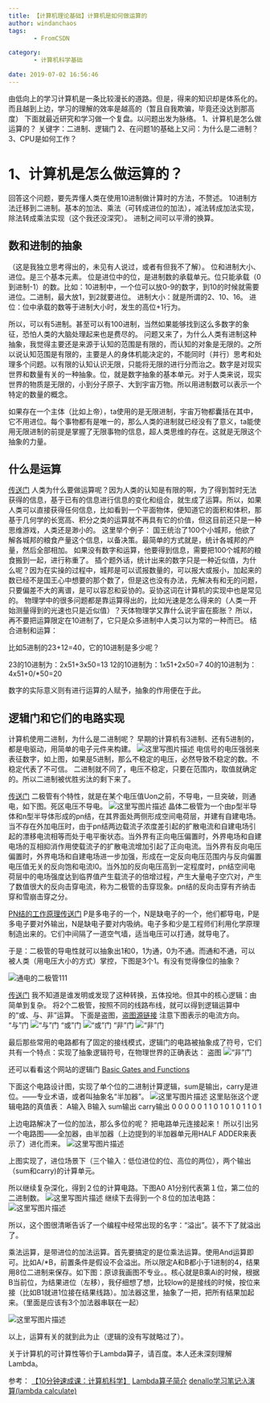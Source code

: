 ```yaml
---
title: 【计算机理论基础】计算机是如何做运算的
author: windanchaos
tags: 
       - FromCSDN

category: 
       - 计算机科学基础

date: 2019-07-02 16:56:46
---
```

由低向上的学习计算机是一条比较漫长的道路。但是，得来的知识却是体系化的。而且越到上边，学习的理解的效率是越高的（暂且自我欺骗，毕竟还没达到那高度）
下面就最近研究和学习做一个复盘。以问题出发为脉络。
1、计算机是怎么做运算的？
关键字：二进制、逻辑门
2、在问题1的基础上又问：为什么是二进制？
3、CPU是如何工作？

# 1、计算机是怎么做运算的？

回答这个问题，要先弄懂人类在使用10进制做计算时的方法，不赘述。
10进制方法迁移到二进制。基本的加法、乘法（可转成进位的加法），减法转成加法实现，除法转成乘法实现（这个我还没深究）。
进制之间可以平滑的换算。

## 数和进制的抽象

（这是我独立思考得出的，未见有人说过，或者有但我不了解）。
位和进制大小、进位。是三个基本元素。
位是进位中的位，是进制数的承载单元。位只能承载（0到进制-1）的数。比如：10进制中，一个位可以放0-9的数字，到10的时候就需要进位。二进制，最大放1，到2就要进位。
进制大小：就是所谓的2、10、16。
进位：位中承载的数等于进制大小时，发生的高位+1行为。

所以，可以有5进制。甚至可以有100进制，当然如果能够找到这么多数字的象征，恐怕人类的大脑处理起来也是费尽的。
问题又来了，为什么人类有进制这种抽象，我觉得主要还是来源于认知的范围是有限的，而认知的对象是无限的。之所以说认知范围是有限的，主要是人的身体机能决定的，不能同时（并行）思考和处理多个问题。以有限的认知认识无限，只能将无限的进行分而治之。数字是对现实世界和数量有关的一种抽象。位，就是数字抽象的基本单元。对于人类来说，现实世界的物质是无限的，小到分子原子、大到宇宙万物。所以用进制数可以表示一个特定的数量的概念。

如果存在一个主体（比如上帝），ta使用的是无限进制，宇宙万物都囊括在其中，它不用进位。每个事物都有是唯一的，那么人类的进制就已经没有了意义，ta能使用无限进制的前提是掌握了无限事物的信息，超人类思维的存在。这就是无限这个抽象的力量。

## 什么是运算

[传送门](https://baike.baidu.com/item/%E8%BF%90%E7%AE%97/5866856?fr=aladdin)
人类为什么要做运算呢？因为人类的认知是有限的啊，为了得到暂时无法获得的信息，基于已有的信息进行信息的变化和组合，就生成了运算。所以，如果人类可以直接获得任何信息，比如看到一个平面物体，便知道它的面积和体积，那基于几何学的长宽高、积分之类的运算就不再具有它的价值，但这目前还只是一种思维游戏，人类还是渺小的。
这里举个例子：
国王统治了100个小城邦，他欲了解各城邦的粮食产量这个信息，以备决策。最简单的方式就是，统计各城邦的产量，然后全部相加。
如果没有数字和运算，他要得到信息，需要把100个城邦的粮食搬到一起，进行称重了。
插个题外话，统计出来的数字只是一种近似值，为什么呢？因为在实操的过程中，城邦是可以谎报数量的，可以报大或报小，加起来的数已经不是国王心中想要的那个数了，但是这也没有办法，先解决有和无的问题，只要偏差不大的离谱，是可以容忍和妥协的。妥协这词在计算机的实现中也是常见的。
物理学中的很多问题都是靠运算得出的，比如光速是怎么得来的（人类一开始测量得到的光速也只是近似值）？天体物理学又靠什么说宇宙在膨胀？
所以，再不要把运算限定在10进制了，它只是众多进制中人类习以为常的一种而已。
结合进制和运算：
<!-- more -->
比如5进制的23+12=40，它的10进制是多少呢？

23的10进制为：2x51+3x50=13
12的10进制为：1x51+2x50=7
40的10进制为：4x51+0/*50=20

数字的实际意义则有进行运算的人赋予，抽象的作用便在于此。

## 逻辑门和它们的电路实现

计算机使用二进制，为什么是二进制呢？
早期的计算机有3进制、还有5进制的，都是电驱动，用简单的电子元件来构建。
![这里写图片描述](/images/dn.net-20180721164506133-watermark-2-text-aHR0cHM6Ly9ibG9nLmNzZG4ubmV0L3dpbmRhbmNoYW9z-font-5a6L5L2T-fontsize-400-fill-I0JBQkFCMA==-dissolve-70.png)
电信号的电压强弱来表征数字，如上图，如果是5进制，那么不稳定的电压，必然导致不稳定的数。不稳定代表了不可信。
二进制就不同了，电压不稳定，只要在范围内，取值就确定的。所以二进制被优胜劣汰的剩下来了。

[传送门](https://baike.baidu.com/item/%E4%BA%8C%E6%9E%81%E7%AE%A1/102466?fr=aladdin)
二极管有个特性，就是在某个电压值Uon之前，不导电，一旦突破，则通电，如下图。死区电压不导电。
![这里写图片描述](/images/dn.net-20180722094433922-watermark-2-text-aHR0cHM6Ly9ibG9nLmNzZG4ubmV0L3dpbmRhbmNoYW9z-font-5a6L5L2T-fontsize-400-fill-I0JBQkFCMA==-dissolve-70.png)
晶体二极管为一个由p型半导体和n型半导体形成的pn结，在其界面处两侧形成空间电荷层，并建有自建电场。当不存在外加电压时，由于pn结两边载流子浓度差引起的扩散电流和自建电场引起的漂移电流相等而处于电平衡状态。当外界有正向电压偏置时，外界电场和自建电场的互相抑消作用使载流子的扩散电流增加引起了正向电流。当外界有反向电压偏置时，外界电场和自建电场进一步加强，形成在一定反向电压范围内与反向偏置电压值无关的反向饱和电流I0。当外加的反向电压高到一定程度时，pn结空间电荷层中的电场强度达到临界值产生载流子的倍增过程，产生大量电子空穴对，产生了数值很大的反向击穿电流，称为二极管的击穿现象。pn结的反向击穿有齐纳击穿和雪崩击穿之分。

[PN结的工作原理传送门](https://baike.baidu.com/item/PN%E7%BB%93/898090?fr=aladdin)
P是多电子的一个，N是缺电子的一个，他们都导电，P是多电子要对外输出，N是缺电子要对内吸纳。电子多和少是工程师们利用化学原理制造出来的。它们中间隔了一道空气墙，适当电压可以打通，就导电了。

于是：二极管的导电性就可以抽象出1和0，1为通，0为不通。而通和不通，可以被人类（用电压大小的方式）掌控，下图是3个1。有没有觉得像位的抽象？

![通电的二极管111](/images/dn.net-20180721172756811-watermark-2-text-aHR0cHM6Ly9ibG9nLmNzZG4ubmV0L3dpbmRhbmNoYW9z-font-5a6L5L2T-fontsize-400-fill-I0JBQkFCMA==-dissolve-70.png)

[传送门](https://baike.baidu.com/item/%E9%97%A8%E7%94%B5%E8%B7%AF/10796427)
我不知道是谁发明或发现了这种转换，五体投地。但其中的核心逻辑：由简单到复杂。
将2个二极管，按照不同的线路布线，就可以得到逻辑运算中的“或、与、非”运算。
下面是盗图，[盗图源链接](http://www.elecfans.com/dianzichangshi/20170522518207.html)
注意下图表示的电流方向。
“与”门
![“与”门](/images/csdnimg.cn-aHR0cDovL3d3dy5lbGVjZmFucy5jb20vdXBsb2Fkcy9hbGxpbWcvMTcwNTIyLzI0NzQyMTMtMUY1MjIxNDA0MzkzNTAucG5n.png)
“或”门
![“或”门](/images/csdnimg.cn-aHR0cDovL3d3dy5lbGVjZmFucy5jb20vL3VwbG9hZHMvYWxsaW1nLzE3MDUyMi8yNDc0MjEzLTFGNTIyMTQwNDU1M0gucG5n.png)
“非”门
![“非”门](/images/csdnimg.cn-aHR0cDovL3d3dy5lbGVjZmFucy5jb20vL3VwbG9hZHMvYWxsaW1nLzE3MDUyMi8yNDc0MjEzLTFGNTIyMTQwNTExVDkucG5n.png)

最后那些常用的电路都有了固定的接线模式，逻辑门的电路被抽象成了符号，它们共有一个特点：实现了抽象逻辑符号，在物理世界的正确表达：
盗图
![“非”门](/images/csdnimg.cn-aHR0cDovL3d3dy5lbGVjZmFucy5jb20vL3VwbG9hZHMvYWxsaW1nLzE3MDUyMi8yNDc0MjEzLTFGNTIyMTQyVTkzMzgucG5n.png)

还可以看看这个网站的逻辑门
[Basic Gates and Functions](http://www.ee.surrey.ac.uk/Projects/CAL/digital-logic/gatesfunc/index.html)

下面这个电路设计图，实现了单个位的二进制计算逻辑，sum是输出，carry是进位。——专业术语，或者叫抽象名“半加器”。
![这里写图片描述](/images/dn.net-20180721185732424-watermark-2-text-aHR0cHM6Ly9ibG9nLmNzZG4ubmV0L3dpbmRhbmNoYW9z-font-5a6L5L2T-fontsize-400-fill-I0JBQkFCMA==-dissolve-70.png)
这里贴张这个逻辑电路的真值表：
A输入 B输入 sum输出 carry输出 0 0 0 0 0 1 1 0 1 0 1 0 1 1 0 1

上边电路解决了一位的加法，那么多位的呢？
把电路单元连接起来！
所以引出另一个电路图——全加器，由半加器（上边提到的半加器单元用HALF ADDER来表示了）进化而来。
![这里写图片描述](/images/dn.net-20180721194713506-watermark-2-text-aHR0cHM6Ly9ibG9nLmNzZG4ubmV0L3dpbmRhbmNoYW9z-font-5a6L5L2T-fontsize-400-fill-I0JBQkFCMA==-dissolve-70.png)

上图实现了，进位场景下（三个输入：低位进位的位、高位的两位），两个输出（sum和carry)的计算单元。

所以继续复杂深化，得到２位的计算电路。下图A0 A1分别代表第１位，第二位的二进制数。
![这里写图片描述](/images/dn.net-20180722102849490-watermark-2-text-aHR0cHM6Ly9ibG9nLmNzZG4ubmV0L3dpbmRhbmNoYW9z-font-5a6L5L2T-fontsize-400-fill-I0JBQkFCMA==-dissolve-70.png)
继续下去得到一个８位的加法电路：
![这里写图片描述](/images/dn.net-20180722103125994-watermark-2-text-aHR0cHM6Ly9ibG9nLmNzZG4ubmV0L3dpbmRhbmNoYW9z-font-5a6L5L2T-fontsize-400-fill-I0JBQkFCMA==-dissolve-70.png)

所以，这个图很清晰告诉了一个编程中经常出现的名字：“溢出”。装不下了就溢出了。

乘法运算，是带进位的加法运算。首先要搞定的是位乘法运算。使用And运算即可。比如A/*B，前置条件是假设不会溢出。所以限定A和B都小于1进制的4，结果用8位二进制来保存。如下图：原谅我画图不专业。。核心就是B乘Ai的时候，根据B当前位，为结果进位（左移），我仔细想了想，比较low的是接线的时候，按位来接（比如B1就进1位接在结果线路）。加法器这里，抽象了一把，把所有结果加起来。（里面是应该有3个加法器串联在一起）

![这里写图片描述](/images/dn.net-20180723124650394-watermark-2-text-aHR0cHM6Ly9ibG9nLmNzZG4ubmV0L3dpbmRhbmNoYW9z-font-5a6L5L2T-fontsize-400-fill-I0JBQkFCMA==-dissolve-70.png)

以上，运算有关的就到此为止（逻辑的没有写就略过了）。

关于计算机的可计算性等价于Lambda算子，请百度。本人还未深刻理解Lambda。

参考：
[【10分钟速成课：计算机科学】](https://space.bilibili.com/5385034/#/channel/detail?cid=16059)
[Lambda算子简介](http://www.cppblog.com/Achilleus/articles/154768.html)
[denallo学习笔记:λ演算(lambda calculate)](http://www.cnblogs.com/denallo/archive/2012/12/22/2889704.html)
